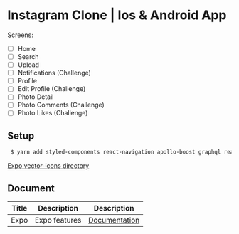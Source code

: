 # Instagram Clone | Ios & Android App

Screens:

- [ ] Home
- [ ] Search
- [ ] Upload
- [ ] Notifications (Challenge)
- [ ] Profile
- [ ] Edit Profile (Challenge)
- [ ] Photo Detail
- [ ] Photo Comments (Challenge)
- [ ] Photo Likes (Challenge)

## Setup

```bash
 $ yarn add styled-components react-navigation apollo-boost graphql react-apollo-hooks @expo/vector-icons expo-font expo-asset apollo-cache-persist apollo-cache-inmemory
```

[Expo vector-icons directory](https://icons.expo.fyi)

## Document

| Title | Description   | Description                          |
| ----- | ------------- | ------------------------------------ |
| Expo  | Expo features | [Documentation](./Documents/Expo.md) |
